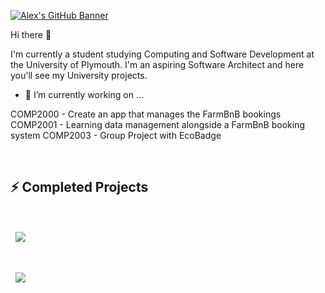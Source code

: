[![Alex's GitHub Banner](https://i.imgur.com/Rqubvbf.png)](https://github.com/Brankin19)


Hi there 👋

I'm currently a student studying Computing and Software Development at the University of Plymouth. I'm an aspiring Software Architect and here you'll see my University projects.
<!--[![Anurag's github stats](https://github-readme-stats.vercel.app/api?username=Brankin19&show_icons=true&theme=dark)](https://github.com/anuraghazra/github-readme-stats)-->

- 🔭 I’m currently working on ...

COMP2000 - Create an app that manages the FarmBnB bookings
COMP2001 - Learning data management alongside a FarmBnB booking system
COMP2003 - Group Project with EcoBadge



<br>
 
 
## ⚡ Completed Projects

<br>

<a href="https://www.youtube.com/watch?v=0af96udVCrQ&feature=youtu.be">
  <img align="center" style="margin:1rem 0.5rem" src="https://i.imgur.com/orq9vdh.jpg"/></a>

<br>
<br>
<a href="https://github.com/Brankin19/COMP1004-Mount-Edgcumbe/tree/master/OneDrive/Repos/COMP1004-SPA-MECP">
  <img align="center" style="margin:1rem 0.5rem" src="https://i.imgur.com/R1ZIW5R.jpg" />
</a>


<!--
## &#x1f4c8; GitHub Stats

<br>

<a href="https://github.com/Brankin19">
  <img align="center" style="margin:0.5rem" src="https://github-readme-stats.vercel.app/api/top-langs/?username=Brankin19&hide=html,css&title_color=ffffff&text_color=c9cacc&icon_color=4AB197&bg_color=1A2B34" />
</a>

<a href="https://github.com/Brankin19">
  <img align="center" style="margin:0.5rem" src="https://github-readme-stats.vercel.app/api?username=Brankin19&show_icons=true&line_height=27&count_private=true&title_color=ffffff&text_color=c9cacc&icon_color=4AB097&bg_color=1A2B34" alt="Martin's GitHub Stats" />
</a>

<br>

<!--
**Brankin19/Brankin19** is a ✨ _special_ ✨ repository because its `README.md` (this file) appears on your GitHub profile.

Here are some ideas to get you started:

- 🔭 I’m currently working on ...
- 🌱 I’m currently learning ...
- 👯 I’m looking to collaborate on ...
- 🤔 I’m looking for help with ...
- 💬 Ask me about ...
- 📫 How to reach me: ...
- 😄 Pronouns: ...
- ⚡ Fun fact: ...
-->
